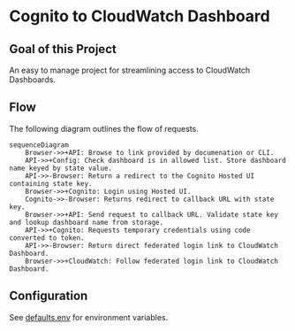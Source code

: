 Cognito to CloudWatch Dashboard
===============================

## Goal of this Project

An easy to manage project for streamlining access to CloudWatch Dashboards.

## Flow

The following diagram outlines the flow of requests.

```mermaid
sequenceDiagram
    Browser->>+API: Browse to link provided by documenation or CLI.
    API->>+Config: Check dashboard is in allowed list. Store dashboard name keyed by state value.
    API->>-Browser: Return a redirect to the Cognito Hosted UI containing state key.
    Browser->>+Cognito: Login using Hosted UI.
    Cognito->>-Browser: Returns redirect to callback URL with state key.
    Browser->>+API: Send request to callback URL. Validate state key and lookup dashboard name from storage.
    API->>+Cognito: Requests temporary credentials using code converted to token.
    API->>-Browser: Return direct federated login link to CloudWatch Dashboard.
    Browser->>+CloudWatch: Follow federated login link to CloudWatch Dashboard.
```

## Configuration

See [defaults.env](/defaults.env) for environment variables.
